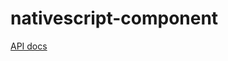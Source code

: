 # nativescript-component


[API docs](https://github.com/BinaryNate/nativescript-component/blob/master/docs/api.md)


